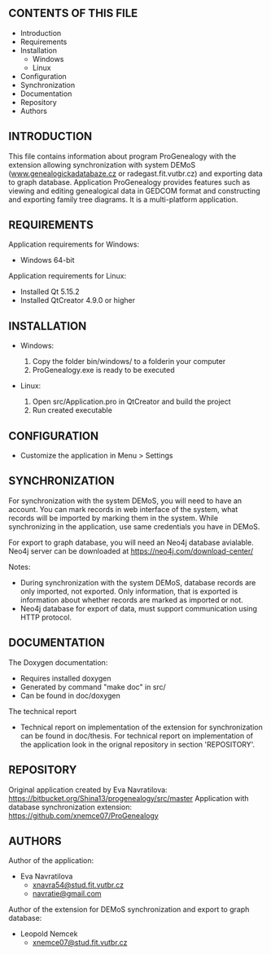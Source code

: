 CONTENTS OF THIS FILE
---------------------
   
 * Introduction
 * Requirements
 * Installation
    * Windows
    * Linux
 * Configuration
 * Synchronization
 * Documentation
 * Repository
 * Authors
 
 
 INTRODUCTION
 ------------
 
This file contains information about program ProGenealogy with the extension allowing synchronization with system DEMoS (www.genealogickadatabaze.cz or radegast.fit.vutbr.cz) and exporting data to graph database. 
Application ProGenealogy provides features such as viewing and editing genealogical data in GEDCOM format and constructing and 
exporting family tree diagrams. It is a multi-platform application. 

 
 
 REQUIREMENTS
 ------------
 
 Application requirements for Windows:
 
 * Windows 64-bit
 
 Application requirements for Linux:
 
 * Installed Qt 5.15.2
 * Installed QtCreator 4.9.0 or higher
 
 
 INSTALLATION
 ------------
 
 * Windows:
    
    1. Copy the folder bin/windows/ to a folderin your computer
    2. ProGenealogy.exe is ready to be executed
 
 
 * Linux:
 
    1. Open src/Application.pro in QtCreator and build the project
    2. Run created executable
 
 
 CONFIGURATION
 -------------
 
 * Customize the application in Menu > Settings

 SYNCHRONIZATION
 ---------------

 For synchronization with the system DEMoS, you will need to have an account. You can mark records in web interface of the system, what records will be imported by marking them in the system. While synchronizing in the application, use same credentials you have in DEMoS.

 For export to graph database, you will need an Neo4j database avialable. Neo4j server can be downloaded at https://neo4j.com/download-center/

Notes: 
 * During synchronization with the system DEMoS, database records are only imported, not exported. Only information, that is exported is information about whether records are marked as imported or not.
 * Neo4j database for export of data, must support communication using HTTP protocol.
 
 DOCUMENTATION
 -------------
 
 The Doxygen documentation:
 
 * Requires installed doxygen
 * Generated by command "make doc" in src/
 * Can be found in doc/doxygen
    
    
 The technical report
 
 * Technical report on implementation of the extension for synchronization can be found in doc/thesis. For technical report on implementation of the application look in the orignal repository in section 'REPOSITORY'. 
 
 
 REPOSITORY
 ----------
 
Original application created by Eva Navratilova:
	https://bitbucket.org/Shina13/progenealogy/src/master
Application with database synchronization extension:
	https://github.com/xnemce07/ProGenealogy
 
 
 AUTHORS
 -------
 
 Author of the application:
 
 * Eva Navratilova
 	* xnavra54@stud.fit.vutbr.cz
 	* navratie@gmail.com

 Author of the extension for DEMoS synchronization and export to graph database:

 * Leopold Nemcek
	* xnemce07@stud.fit.vutbr.cz
 
 
 
